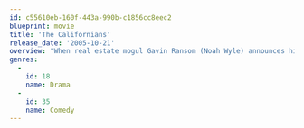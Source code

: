 ```yaml
---
id: c55610eb-160f-443a-990b-c1856cc8eec2
blueprint: movie
title: 'The Californians'
release_date: '2005-10-21'
overview: "When real estate mogul Gavin Ransom (Noah Wyle) announces his plan to cover California's northern coast with scores of mini-mansions, his environmentalist sister, Olive (Ileana Douglas), launches a protest to stop him. But there's trouble ahead when Gavin begins falling for the pretty folk singer (Kate Mara) who's helping Olive's cause. This clever West Coast satire from writer-director Jonathan Parker is a twist on Henry James's The Bostonians."
genres:
  -
    id: 18
    name: Drama
  -
    id: 35
    name: Comedy
---
```

